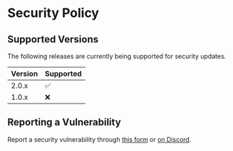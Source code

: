 # Security Policy

## Supported Versions

The following releases are currently being supported for security updates.

| Version | Supported          |
| ------- | ------------------ |
| 2.0.x   | :white_check_mark: |
| 1.0.x   | :x:                |

## Reporting a Vulnerability

Report a security vulnerability through [this form](https://support.tatum.io/support/tickets/new) or [on Discord](http://discord.gg/tatum).